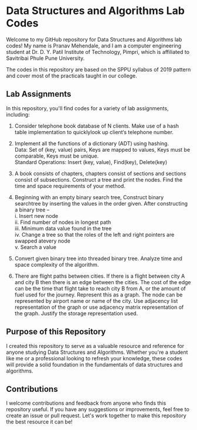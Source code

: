 # Data Structures and Algorithms Lab Codes

Welcome to my GitHub repository for Data Structures and Algorithms lab codes! My name is Pranav Mehendale, and I am a computer engineering student at Dr. D. Y. Patil Institute of Technology, Pimpri, which is affiliated to Savitribai Phule Pune University.

The codes in this repository are based on the SPPU syllabus of 2019 pattern and cover most of the practicals taught in our college.

## Lab Assignments

In this repository, you'll find codes for a variety of lab assignments, including:

1) Consider telephone book database of N clients. Make use of a hash table implementation 
    to quicklylook up client‘s telephone number.<br/>

2) Implement all the functions of a dictionary (ADT) using hashing.<br/>
    Data: Set of (key, value) pairs, Keys are mapped to values, Keys must be comparable, Keys 
        must be unique.<br/>
    Standard Operations: Insert (key, value), Find(key), Delete(key)<br/>

3) A book consists of chapters, chapters consist of sections and sections consist of subsections.
    Construct a tree and print the nodes. Find the time and space requirements of your method.<br/>

4) Beginning with an empty binary search tree, Construct binary searchtree by inserting the values
    in the order given. After constructing a binary tree –<br/>
    i. Insert new node<br/>
    ii. Find number of nodes in longest path<br/>
    iii. Minimum data value found in the tree<br/>
    iv. Change a tree so that the roles of the left and right pointers are swapped atevery node<br/>
    v. Search a value<br/>

5) Convert given binary tree into threaded binary tree. Analyze time and space complexity of the
    algorithm.<br/>

6) There are flight paths between cities. If there is a flight between city A and city B then
    there is an edge between the cities. The cost of the edge can be the time that flight take to
    reach city B from A, or the amount of fuel used for the journey. Represent this as a graph. The 
    node can be represented by airport name or name of the city. Use adjacency list representation of 
    the graph or use adjacency matrix representation of the graph. Justify the storage representation 
    used.

## Purpose of this Repository

I created this repository to serve as a valuable resource and reference for anyone studying Data Structures and Algorithms. Whether you're a student like me or a professional looking to refresh your knowledge, these codes will provide a solid foundation in the fundamentals of data structures and algorithms.

## Contributions

I welcome contributions and feedback from anyone who finds this repository useful. If you have any suggestions or improvements, feel free to create an issue or pull request. Let's work together to make this repository the best resource it can be!
